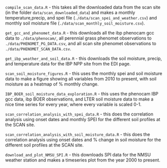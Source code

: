 


`compile_scan_data.R` - this takes all the downloaded data from the scan site (in the folder `data/scan_downloaded_data`) and makes a monthly temperature,precip, and spei file (`./data/scan_spei_and_weather.csv`) and monthly soil moisture file  (`./data/scan_monthly_soil_moisture.csv`).

`get_gcc_and_phenomet_data.R` - this downloads all the ibp phenocam gcc data to `./data/phenocam/`, all perennial grass phenomet observations to `./data/PHENOMET_PG_DATA.csv`, and all scan site phenomet observations to `./data/PHENOMET_SCAN_DATA.csv`.

`get_ibp_weather_and_soil_data.R` - this downloads the soil moisture, precip, and temperature data for the IBP NPP site from the EDI page.  

`scan_soil_moisture_figures.R` - this uses the monthly spei and soil moisture data to make a figure showing all variables from 2010 to present, with soil moisture as a heatmap of % monthly change.

`IBP_BOER_soil_moisture_data_exploration.R` - this uses the phenocam IBP gcc data, ibp BOER observations, and LTER soil moisture data to make a nice time series for every year, where every variable is scaled 0-1.

`scan_correlation_analysis_with_spei_data.R` - this does the correlation analysis using onset dates and monthly SPEI for the different soil profiles at the SCAN site. 

`scan_correlation_analysis_with_soil_moisture_data.R` - this does the correlation analysis using onset dates and % change in soil moisture for the different soil profiles at the SCAN site. 

`download_and_plot_NMSU_SPI.R` - this downloads SPI data for the NMSU weather station and makes a timeseries plot from the year 2000 to present. 
